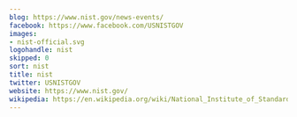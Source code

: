 ```yaml
---
blog: https://www.nist.gov/news-events/
facebook: https://www.facebook.com/USNISTGOV
images:
- nist-official.svg
logohandle: nist
skipped: 0
sort: nist
title: nist
twitter: USNISTGOV
website: https://www.nist.gov/
wikipedia: https://en.wikipedia.org/wiki/National_Institute_of_Standards_and_Technology
---
```

